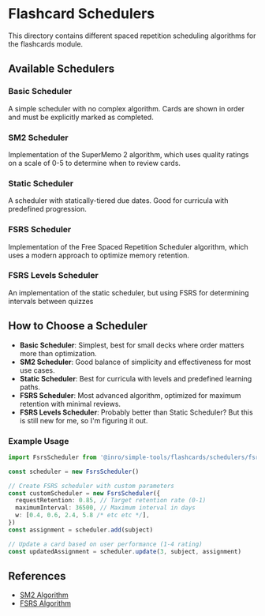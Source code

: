 # Flashcard Schedulers

This directory contains different spaced repetition scheduling algorithms for the flashcards module.

## Available Schedulers

### Basic Scheduler

A simple scheduler with no complex algorithm. Cards are shown in order and must be explicitly marked as completed.

### SM2 Scheduler

Implementation of the SuperMemo 2 algorithm, which uses quality ratings on a scale of 0-5 to determine when to review cards.

### Static Scheduler

A scheduler with statically-tiered due dates. Good for curricula with predefined progression.

### FSRS Scheduler

Implementation of the Free Spaced Repetition Scheduler algorithm, which uses a modern approach to optimize memory retention.

### FSRS Levels Scheduler

An implementation of the static scheduler, but using FSRS for determining intervals between quizzes

## How to Choose a Scheduler

- **Basic Scheduler**: Simplest, best for small decks where order matters more than optimization.
- **SM2 Scheduler**: Good balance of simplicity and effectiveness for most use cases.
- **Static Scheduler**: Best for curricula with levels and predefined learning paths.
- **FSRS Scheduler**: Most advanced algorithm, optimized for maximum retention with minimal reviews.
- **FSRS Levels Scheduler**: Probably better than Static Scheduler? But this is still new for me, so I'm figuring it out.

### Example Usage

```ts
import FsrsScheduler from '@inro/simple-tools/flashcards/schedulers/fsrs'

const scheduler = new FsrsScheduler()

// Create FSRS scheduler with custom parameters
const customScheduler = new FsrsScheduler({
  requestRetention: 0.85, // Target retention rate (0-1)
  maximumInterval: 36500, // Maximum interval in days
  w: [0.4, 0.6, 2.4, 5.8 /* etc etc */],
})
const assignment = scheduler.add(subject)

// Update a card based on user performance (1-4 rating)
const updatedAssignment = scheduler.update(3, subject, assignment)
```

## References

- [SM2 Algorithm](https://super-memory.com/english/ol/sm2.htm)
- [FSRS Algorithm](https://github.com/open-spaced-repetition/fsrs4anki/discussions/3)
